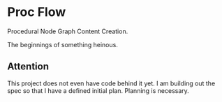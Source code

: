 # Proc Flow

Procedural Node Graph Content Creation.

The beginnings of something heinous.

## Attention

This project does not even have code behind it yet. I am building out the spec so that I have a defined initial plan. Planning is necessary.
